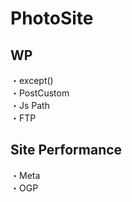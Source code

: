# PhotoSite  

## WP  
・except()                                         　  　　                                                                                             　　                                                     
・PostCustom  
・Js Path  
・FTP

## Site Performance
・Meta  
・OGP
